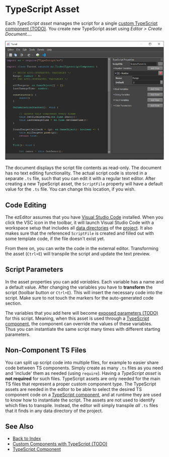 # TypeScript Asset

Each *TypeScript asset* manages the script for a single [custom TypeScript component (TODO)](custom-ts-components.md). You create new TypeScript asset using *Editor > Create Document...*.

![TypeScript asset](media/ts-asset.png)

The document displays the script file contents as read-only. The document has no text editing functionality. The actual script code is stored in a separate `.ts` file, such that you can edit it with a regular text editor. After creating a new TypeScript asset, the `ScriptFile` property will have a default value for the `.ts` file. You can change this location, if you wish.

## Code Editing

The ezEditor assumes that you have [Visual Studio Code](https://code.visualstudio.com) installed. When you click the VSC icon in the toolbar, it will launch Visual Studio Code with a workspace setup that includes all [data directories](../../projects/data-directories.md) of the [project](../../projects/projects-overview.md). It also makes sure that the referenced `ScriptFile` is created and filled out with some template code, if the file doesn't exist yet.

From there on, you can write the code in the external editor. Transforming the asset (`Ctrl+E`) will transpile the script and update the text preview.

## Script Parameters

In the asset properties you can add *variables*. Each variable has a name and a default value. After changing the variables you have to **transform** the script (toolbar button or `Ctrl+E`). This will insert the necessary code into the script. Make sure to not touch the markers for the auto-generated code section.

The variables that you add here will become [exposed parameters (TODO)](../../scenes/exposed-parameters.md) for this script. Meaning, when this asset is used through a [TypeScript component](ts-component.md), the component can override the values of these variables. Thus you can instantiate the same script many times with different starting parameters.

## Non-Component TS Files

You can split up script code into multiple files, for example to easier share code between TS components. Simply create as many `.ts` files as you need and 'include' them as needed (using `require`). Having a *TypeScript asset* is **not required** for such files. TypeScript assets are only needed for the main TS files that represent a proper custom component type. The TypeScript assets are needed in the editor to be able to select the desired TS component code on a [TypeScript component](ts-component.md), and at runtime they are used to know how to instantiate the script. The assets are not used to identify which files to transpile. Instead, the editor will simply transpile *all* `.ts` files that it finds in any data directory of the project.

## See Also

* [Back to Index](../../index.md)
* [Custom Components with TypeScript (TODO)](custom-ts-components.md)
* [TypeScript Component](ts-component.md)
